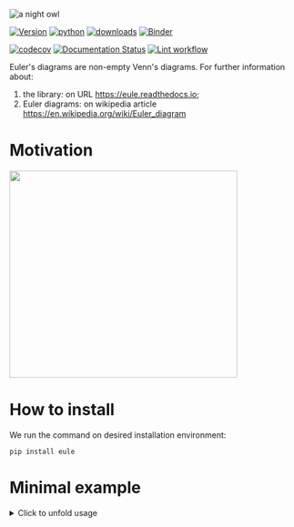 ![a night owl](https://github.com/trouchet/eule/blob/main/images/eule_small.png?raw=true)

[![Version](https://img.shields.io/pypi/v/eule.svg)](https://pypi.python.org/pypi/eule)
[![python](https://img.shields.io/pypi/pyversions/eule.svg)](https://pypi.org/project/eule/)
[![downloads](https://img.shields.io/pypi/dm/eule)](https://pypi.org/project/eule/)
[![Binder](https://mybinder.org/badge_logo.svg)](https://mybinder.org/v2/gh/trouchet/eule/HEAD)

[![codecov](https://codecov.io/gh/trouchet/eule/branch/main/graph/badge.svg?token=PJMBaLIqar)](https://codecov.io/gh/trouchet/eule)
[![Documentation Status](https://readthedocs.org/projects/eule/badge/?version=latest)](https://eule.readthedocs.io/en/latest/?version=latest)
[![Lint workflow](https://github.com/trouchet/eule/actions/workflows/check-lint.yaml/badge.svg)](https://github.com/trouchet/eule/actions/workflows/check-lint.yaml)

Euler\'s diagrams are non-empty Venn\'s diagrams. For further information about:

1. the library: on URL <https://eule.readthedocs.io>;
2. Euler diagrams: on wikipedia article <https://en.wikipedia.org/wiki/Euler_diagram>

Motivation
================

<img src="https://github.com/trouchet/eule/blob/main/images/euler_venn.png?raw=true" width="400" height="364"/>

How to install
================

We run the command on desired installation environment:

``` {.bash}
pip install eule
```

Minimal example
================

<details>
    <summary>
    Click to unfold usage
    </summary>

We run command `python example.py` on the folder with file `example.py` and following content:

``` {.python}
#!/usr/bin/env python
from eule import euler, euler_keys, euler_boundaries, Euler

sets = {
    'a': [1, 2, 3],
    'b': [2, 3, 4],
    'c': [3, 4, 5],
    'd': [3, 5, 6]
}

euler_diagram = euler(sets)
euler_keys = euler_keys(sets)
euler_boundaries = euler_boundaries(sets)
euler_instance=Euler(sets)

# Euler dictionary:
# {'a,b': [2], 'b,c': [4], 'a,b,c,d': [3], 'c,d': [5], 'd': [6], 'a': [1]}
print(euler_diagram)
print(euler_instance.as_dict())

print('\n')

# Euler keys list:
# ['a,b', 'b,c', 'a,b,c,d', 'c,d', 'd', 'a']
print(euler_keys)
print(euler_instance.euler_keys())

print('\n')

# Euler boundaries dictionary:
# {
#   'a': ['b', 'c', 'd'],
#   'b': ['a', 'c', 'd'],
#   'c': ['a', 'b', 'd'],
#   'd': ['a', 'b', 'c']
# }
print(euler_boundaries)
print(euler_instance.euler_boundaries())

print('\n')

# Euler instance match:
# {'a'}
# {'a', 'b'}
# {'c', 'a', 'b'}

print(euler_instance.match({1,2,3}))
print(euler_instance.match({1,2,3,4}))
print(euler_instance.match({1,2,3,4,5}))

print('\n')

# Euler instance getitem dunder:
# [1, 2, 3]
# [1, 2, 3]
# [1, 2, 3, 4]
# [1, 2, 3, 4, 5]
print(euler_instance['a'])
print(euler_instance[('a', )])
print(euler_instance[('a', 'b', )])
print(euler_instance[('a', 'b', 'c',)])

print('\n')

# Euler instance remove_key:
euler_instance.remove_key('a')
print(euler_instance.as_dict())
```

</details>
